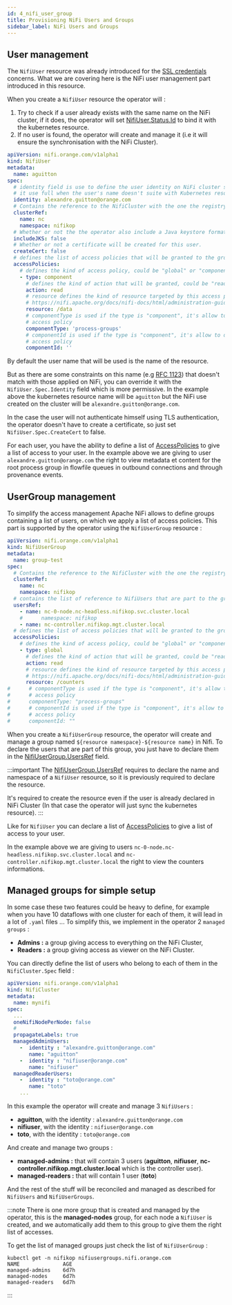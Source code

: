 ```yaml
---
id: 4_nifi_user_group
title: Provisioning NiFi Users and Groups
sidebar_label: NiFi Users and Groups
---
```


## User management

The `NifiUser` resource was already introduced for the [SSL credentials](./2_security/1_ssl.md#create-ssl-credentials) concerns.
What we are covering here is the NiFi user management part introduced in this resource.

When you create a `NifiUser` resource the operator will :

1. Try to check if a user already exists with the same name on the NiFi cluster, if it does, the operator will set [NifiUser.Status.Id](./2_security/1_ssl.md#create-ssl-credentials) to bind it with the kubernetes resource.
2. If no user is found, the operator will create and manage it (i.e it will ensure the synchronisation with the NiFi Cluster).

```yaml
apiVersion: nifi.orange.com/v1alpha1
kind: NifiUser
metadata:
  name: aguitton
spec:
  # identity field is use to define the user identity on NiFi cluster side,
  #	it use full when the user's name doesn't suite with Kubernetes resource name.
  identity: alexandre.guitton@orange.com
  # Contains the reference to the NifiCluster with the one the registry client is linked.
  clusterRef:
    name: nc
    namespace: nifikop
  # Whether or not the the operator also include a Java keystore format (JKS) with you secret
  includeJKS: false
  # Whether or not a certificate will be created for this user.
  createCert: false
  # defines the list of access policies that will be granted to the group.
  accessPolicies:
    # defines the kind of access policy, could be "global" or "component".
    - type: component
      # defines the kind of action that will be granted, could be "read" or "write"
      action: read
      # resource defines the kind of resource targeted by this access policies, please refer to the following page :
      #	https://nifi.apache.org/docs/nifi-docs/html/administration-guide.html#access-policies
      resource: /data
      # componentType is used if the type is "component", it's allow to define the kind of component on which is the
      # access policy
      componentType: 'process-groups'
      # componentId is used if the type is "component", it's allow to define the id of the component on which is the
      # access policy
      componentId: ''
```

By default the user name that will be used is the name of the resource.

But as there are some constraints on this name (e.g [RFC 1123](https://kubernetes.io/docs/concepts/overview/working-with-objects/names/#dns-subdomain-names)) that doesn't match with those applied on NiFi, you can override it with the `NifiUser.Spec.Identity` field which is more permissive.
In the example above the kubernetes resource name will be `aguitton` but the NiFi use created on the cluster will be `alexandre.guitton@orange.com`.

In the case the user will not authenticate himself using TLS authentication, the operator doesn't have to create a certificate, so just set `NifiUser.Spec.CreateCert` to false.

For each user, you have the ability to define a list of [AccessPolicies](../5_references/2_nifi_user.md#accesspolicy) to give a list of access to your user.
In the example above we are giving to user `alexandre.guitton@orange.com` the right to view metadata et content for the root process group in flowfile queues in outbound connections and through provenance events.

## UserGroup management

To simplify the access management Apache NiFi allows to define groups containing a list of users, on which we apply a list of access policies.
This part is supported by the operator using the `NifiUserGroup` resource :

```yaml
apiVersion: nifi.orange.com/v1alpha1
kind: NifiUserGroup
metadata:
  name: group-test
spec:
  # Contains the reference to the NifiCluster with the one the registry client is linked.
  clusterRef:
    name: nc
    namespace: nifikop
  # contains the list of reference to NifiUsers that are part to the group.
  usersRef:
    - name: nc-0-node.nc-headless.nifikop.svc.cluster.local
    #      namespace: nifikop
    - name: nc-controller.nifikop.mgt.cluster.local
  # defines the list of access policies that will be granted to the group.
  accessPolicies:
    # defines the kind of access policy, could be "global" or "component".
    - type: global
      # defines the kind of action that will be granted, could be "read" or "write"
      action: read
      # resource defines the kind of resource targeted by this access policies, please refer to the following page :
      #	https://nifi.apache.org/docs/nifi-docs/html/administration-guide.html#access-policies
      resource: /counters
#      # componentType is used if the type is "component", it's allow to define the kind of component on which is the
#      # access policy
#      componentType: "process-groups"
#      # componentId is used if the type is "component", it's allow to define the id of the component on which is the
#      # access policy
#      componentId: ""
```

When you create a `NifiUserGroup` resource, the operator will create and manage a group named `${resource namespace}-${resource name}` in Nifi.
To declare the users that are part of this group, you just have to declare them in the [NifiUserGroup.UsersRef](../5_references/6_nifi_usergroup.md#userreference) field.

:::important
The [NifiUserGroup.UsersRef](../5_references/6_nifi_usergroup.md#userreference) requires to declare the name and namespace of a `NifiUser` resource, so it is previously required to declare the resource.

It's required to create the resource even if the user is already declared in NiFi Cluster (In that case the operator will just sync the kubernetes resource).
:::

Like for `NifiUser` you can declare a list of [AccessPolicies](../5_references/2_nifi_user.md#accesspolicy) to give a list of access to your user.

In the example above we are giving to users `nc-0-node.nc-headless.nifikop.svc.cluster.local` and `nc-controller.nifikop.mgt.cluster.local` the right to view the counters informations.

## Managed groups for simple setup

In some case these two features could be heavy to define, for example when you have 10 dataflows with one cluster for each of them, it will lead in a lot of `.yaml` files ...
To simplify this, we implement in the operator 2 `managed groups` :

- **Admins :** a group giving access to everything on the NiFi Cluster,
- **Readers :** a group giving access as viewer on the NiFi Cluster.

You can directly define the list of users who belong to each of them in the `NifiCluster.Spec` field :

```yaml
apiVersion: nifi.orange.com/v1alpha1
kind: NifiCluster
metadata:
  name: mynifi
spec:
  ...
  oneNifiNodePerNode: false
  #
  propagateLabels: true
  managedAdminUsers:
    -  identity : "alexandre.guitton@orange.com"
       name: "aguitton"
    -  identity : "nifiuser@orange.com"
       name: "nifiuser"
  managedReaderUsers:
    -  identity : "toto@orange.com"
       name: "toto"
    ...
```

In this example the operator will create and manage 3 `NifiUsers` :

- **aguitton**, with the identity : `alexandre.guitton@orange.com`
- **nifiuser**, with the identity : `nifiuser@orange.com`
- **toto**, with the identity : `toto@orange.com`

And create and manage two groups :

- **managed-admins :** that will contain 3 users (**aguitton**, **nifiuser**, **nc-controller.nifikop.mgt.cluster.local** which is the controller user).
- **managed-readers :** that will contain 1 user (**toto**)

And the rest of the stuff will be reconciled and managed as described for `NifiUsers` and `NifiUserGroups`.

:::note
There is one more group that is created and managed by the operator, this is the **managed-nodes** group, for each node a `NifiUser` is created, and we automatically add them to this group to give them the right list of accesses.

To get the list of managed groups just check the list of `NifiUserGroup` :

```console
kubectl get -n nifikop nifiusergroups.nifi.orange.com
NAME              AGE
managed-admins    6d7h
managed-nodes     6d7h
managed-readers   6d7h
```

:::
